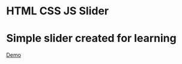 # HTML CSS JS Slider

# Simple slider created for learning
[Demo](https://vladimir5577.github.io/slider/)
